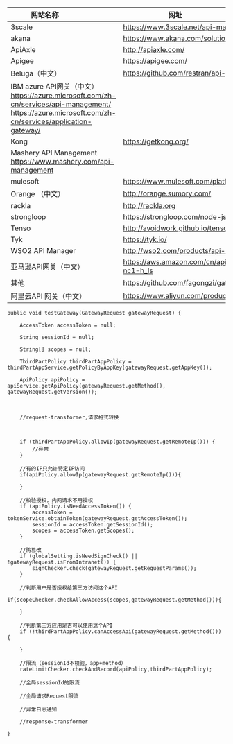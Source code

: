 |网站名称                      |网址                               |
|-----------------------------|-----------------------------------|
| 3scale	| https://www.3scale.net/api-management/ |
| akana	| https://www.akana.com/solutions/api-gateway |
|ApiAxle|	http://apiaxle.com/|
|Apigee |	https://apigee.com/|
|Beluga（中文）|	https://github.com/restran/api-gateway |
|IBM azure API网关（中文）	https://azure.microsoft.com/zh-cn/services/api-management/ https://azure.microsoft.com/zh-cn/services/application-gateway/ |
|Kong |	https://getkong.org/ |
|Mashery API Management	https://www.mashery.com/api-management |
|mulesoft	| https://www.mulesoft.com/platform/api/manager |
|Orange （中文）|	http://orange.sumory.com/ |
| rackla |	http://rackla.org |
|strongloop |	https://strongloop.com/node-js/api-gateway/ |
|Tenso |	http://avoidwork.github.io/tenso/ |
|Tyk |	https://tyk.io/ |
|WSO2 API Manager | 	http://wso2.com/products/api-manager/ |
| 亚马逊API网关（中文）	| https://aws.amazon.com/cn/api-gateway/?nc1=h_ls |
| 其他 |	https://github.com/fagongzi/gateway |
| 阿里云API 网关（中文） |	https://www.aliyun.com/product/apigateway |
 	 

    public void testGateway(GatewayRequest gatewayRequest) {

        AccessToken accessToken = null;

        String sessionId = null;

        String[] scopes = null;

        ThirdPartPolicy thirdPartAppPolicy = thirdPartAppService.getPolicyByAppKey(gatewayRequest.getAppKey());

        ApiPolicy apiPolicy = apiService.getApiPolicy(gatewayRequest.getMethod(), gatewayRequest.getVersion());



        //request-transformer,请求格式转换



        if (thirdPartAppPolicy.allowIp(gatewayRequest.getRemoteIp())) {
            //异常
        }

        //有的IP只允许特定IP访问
        if(apiPolicy.allowIp(gatewayRequest.getRemoteIp())){

        }

        //校验授权，内网请求不用授权
        if (apiPolicy.isNeedAccessToken()) {
            accessToken = tokenService.obtainToken(gatewayRequest.getAccessToken());
            sessionId = accessToken.getSessionId();
            scopes = accessToken.getScopes();
        }

        //防篡改
        if (globalSetting.isNeedSignCheck() || !gatewayRequest.isFromIntranet()) {
            signChecker.check(gatewayRequest.getRequestParams());
        }

        //判断用户是否授权给第三方访问这个API
        if(scopeChecker.checkAllowAccess(scopes,gatewayRequest.getMethod())){

        }

        //判断第三方应用是否可以使用这个API
        if (!thirdPartAppPolicy.canAccessApi(gatewayRequest.getMethod())) {

        }

        //限流（sessionId不校验，app+method）
        rateLimitChecker.checkAndRecord(apiPolicy,thirdPartAppPolicy);

        //全局sessionId的限流

        //全局请求Request限流

        //异常日志通知

        //response-transformer

    }

